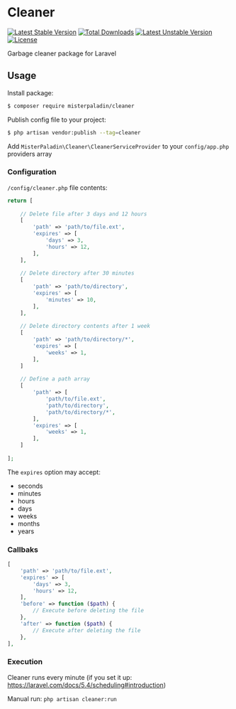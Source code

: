 # Cleaner

[![Latest Stable Version](https://poser.pugx.org/misterpaladin/cleaner/v/stable)](https://packagist.org/packages/misterpaladin/cleaner) [![Total Downloads](https://poser.pugx.org/misterpaladin/cleaner/downloads)](https://packagist.org/packages/misterpaladin/cleaner) [![Latest Unstable Version](https://poser.pugx.org/misterpaladin/cleaner/v/unstable)](https://packagist.org/packages/misterpaladin/cleaner) [![License](https://poser.pugx.org/misterpaladin/cleaner/license)](https://packagist.org/packages/misterpaladin/cleaner)

Garbage cleaner package for Laravel

## Usage

Install package:

```bash
$ composer require misterpaladin/cleaner
```

Publish config file to your project:

```bash
$ php artisan vendor:publish --tag=cleaner
```

Add `MisterPaladin\Cleaner\CleanerServiceProvider` to your `config/app.php` providers array

### Configuration

`/config/cleaner.php` file contents:

```php
return [
    
    // Delete file after 3 days and 12 hours
    [
        'path' => 'path/to/file.ext',
        'expires' => [
            'days' => 3,
            'hours' => 12,
        ],
    ],
    
    // Delete directory after 30 minutes
    [
        'path' => 'path/to/directory',
        'expires' => [
            'minutes' => 10,
        ],
    ],
    
    // Delete directory contents after 1 week
    [
        'path' => 'path/to/directory/*',
        'expires' => [
            'weeks' => 1,
        ],
    ]
    
    // Define a path array
    [
        'path' => [
            'path/to/file.ext',
            'path/to/directory',
            'path/to/directory/*',
        ],
        'expires' => [
            'weeks' => 1,
        ],
    ]
    
];
```

The `expires` option may accept:
- seconds
- minutes
- hours
- days
- weeks
- months
- years

### Callbaks

```php
[
    'path' => 'path/to/file.ext',
    'expires' => [
        'days' => 3,
        'hours' => 12,
    ],
    'before' => function ($path) {
        // Execute before deleting the file
    },
    'after' => function ($path) {
        // Execute after deleting the file
    },
],
```

### Execution

Cleaner runs every minute (if you set it up: https://laravel.com/docs/5.4/scheduling#introduction)

Manual run: `php artisan cleaner:run`